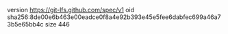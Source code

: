 version https://git-lfs.github.com/spec/v1
oid sha256:8de00e6b463e00eadce0f8a4e92b393e45e5fee6dabfec699a46a73b5e65bb4c
size 446
